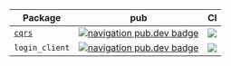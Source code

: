 | Package | pub | CI | 
| - | - | - |
| [`cqrs`][cqrs-link] | [![navigation pub.dev badge][cqrs-pub-badge]][cqrs-pub-badge-link] | [![][cqrs-build-badge]][cqrs-build-badge-link] |
| `login_client` | [![navigation pub.dev badge][login_client-pub-badge]][login_client-pub-badge-link] | ![][build-badge-placeholder] |



[cqrs-link]: https://github.com/leancodepl/flutter_corelibrary/tree/master/packages/cqrs
[cqrs-pub-badge]: https://img.shields.io/pub/v/cqrs
[cqrs-pub-badge-link]: https://pub.dev/packages/cqrs
[cqrs-build-badge]: https://img.shields.io/github/workflow/status/leancodepl/flutter_corelibrary/cqrs%2520test
[cqrs-build-badge-link]: https://github.com/leancodepl/flutter_corelibrary/actions?query=workflow%3A%22cqrs+test%22
[login_client-pub-badge]: https://img.shields.io/pub/v/login_client
[login_client-pub-badge-link]: https://pub.dev/packages/login_client

[build-badge-placeholder]: https://img.shields.io/badge/build-todo-informational

